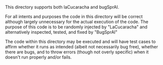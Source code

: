 This directory supports both laCucaracha and bugSprAI.

For all intents and purposes the code in this directory will be correct although largely unnecessary for the actual execution of the code. The purpose of this code is to be randomly injected by "LaCucaracha" and alternatively inspected, tested, and fixed by "BugSprAI"

The code within this directory may be executed and will have test cases to affirm whether it runs as intended (albeit not necessarily bug free), whether there are bugs, and to throw errors (though not overly specific) when it doesn't run properly and/or fails.